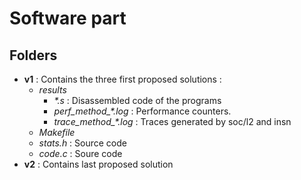 # Software part
## Folders
- __v1__ : Contains the three first proposed solutions :
  - *results*
    - *\*.s* : Disassembled code of the programs
    - *perf_method_\*.log* : Performance counters.
    - *trace_method_\*.log* : Traces generated by soc/l2 and insn
  - *Makefile*
  - *stats.h* : Source code
  - *code.c* : Soure code
- __v2__ : Contains last proposed solution